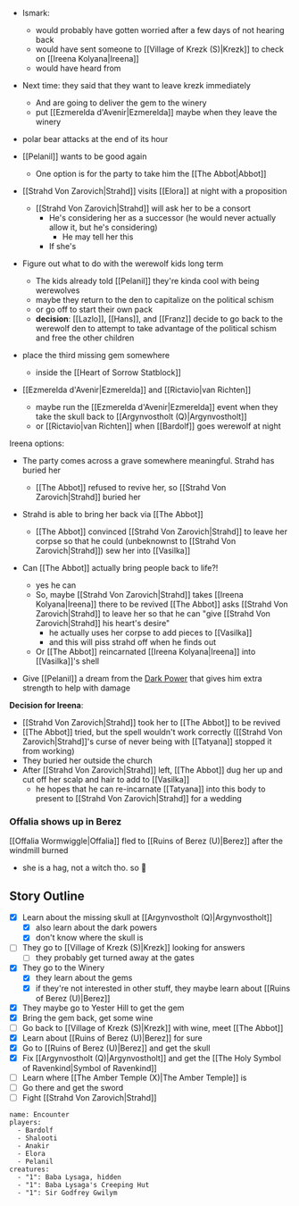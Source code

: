 - Ismark:
	- would probably have gotten worried after a few days of not hearing back
	- would have sent someone to [[Village of Krezk (S)|Krezk]] to check on [[Ireena Kolyana|Ireena]]
	- would have heard from 
- Next time: they said that they want to leave krezk immediately
	- And are going to deliver the gem to the winery
	- put [[Ezmerelda d'Avenir|Ezmerelda]] maybe when they leave the winery
- polar bear attacks at the end of its hour
- [[Pelanil]] wants to be good again
	- One option is for the party to take him the [[The Abbot|Abbot]]
- [[Strahd Von Zarovich|Strahd]] visits [[Elora]] at night with a proposition
	- [[Strahd Von Zarovich|Strahd]] will ask her to be a consort
		- He's considering her as a successor (he would never actually allow it, but he's considering)
			- He may tell her this
		- If she's
- Figure out what to do with the werewolf kids long term
	- The kids already told [[Pelanil]] they're kinda cool with being werewolves
	- maybe they return to the den to capitalize on the political schism
	- or go off to start their own pack
	- **decision**: [[Lazlo]], [[Hans]], and [[Franz]] decide to go back to the werewolf den to attempt to take advantage of the political schism and free the other children

- place the third missing gem somewhere
	- inside the [[Heart of Sorrow Statblock]]

- [[Ezmerelda d'Avenir|Ezmerelda]] and [[Rictavio|van Richten]]
	- maybe run the [[Ezmerelda d'Avenir|Ezmerelda]] event when they take the skull back to [[Argynvostholt (Q)|Argynvostholt]]
	- or [[Rictavio|van Richten]] when [[Bardolf]] goes werewolf at night

Ireena options:
- The party comes across a grave somewhere meaningful. Strahd has buried her
	- [[The Abbot]] refused to revive her, so [[Strahd Von Zarovich|Strahd]] buried her
- Strahd is able to bring her back via [[The Abbot]]
	- [[The Abbot]] convinced [[Strahd Von Zarovich|Strahd]] to leave her corpse so that he could (unbeknownst to [[Strahd Von Zarovich|Strahd]]) sew her into [[Vasilka]]
- Can [[The Abbot]] actually bring people back to life?!
	- yes he can
	- So, maybe [[Strahd Von Zarovich|Strahd]] takes [[Ireena Kolyana|Ireena]] there to be revived [[The Abbot]] asks [[Strahd Von Zarovich|Strahd]] to leave her so that he can "give [[Strahd Von Zarovich|Strahd]] his heart's desire"
		- he actually uses her corpse to add pieces to [[Vasilka]]
		- and this will piss strahd off when he finds out
	- Or [[The Abbot]] reincarnated [[Ireena Kolyana|Ireena]] into [[Vasilka]]'s shell

- Give [[Pelanil]] a dream from the [Dark Power](https://www.reddit.com/r/CurseofStrahd/comments/9zswmf/fleshing_out_curse_of_strahd_running_the_dark/) that gives him extra strength to help with damage

**Decision for Ireena**:
- [[Strahd Von Zarovich|Strahd]] took her to [[The Abbot]] to be revived
- [[The Abbot]] tried, but the spell wouldn't work correctly ([[Strahd Von Zarovich|Strahd]]'s curse of never being with [[Tatyana]] stopped it from working)
- They buried her outside the church
- After [[Strahd Von Zarovich|Strahd]] left, [[The Abbot]] dug her up and cut off her scalp and hair to add to [[Vasilka]]
	- he hopes that he can re-incarnate [[Tatyana]] into this body to present to [[Strahd Von Zarovich|Strahd]] for a wedding

### Offalia shows up in Berez
[[Offalia Wormwiggle|Offalia]] fled to [[Ruins of Berez (U)|Berez]] after the windmill burned
- she is a hag, not a witch tho. so :shrug:


## Story Outline
- [x] Learn about the missing skull at [[Argynvostholt (Q)|Argynvostholt]]
	- [x] also learn about the dark powers
	- [x] don't know where the skull is
- [ ] They go to [[Village of Krezk (S)|Krezk]] looking for answers
	- [ ] they probably get turned away at the gates
- [x] They go to the Winery
	- [x] they learn about the gems
	- [x] if they're not interested in other stuff, they maybe learn about [[Ruins of Berez (U)|Berez]]
- [x] They maybe go to Yester Hill to get the gem
- [x] Bring the gem back, get some wine
- [ ] Go back to [[Village of Krezk (S)|Krezk]] with wine, meet [[The Abbot]]
- [x] Learn about [[Ruins of Berez (U)|Berez]] for sure
- [x] Go to [[Ruins of Berez (U)|Berez]] and get the skull
- [x] Fix [[Argynvostholt (Q)|Argynvostholt]] and get the [[The Holy Symbol of Ravenkind|Symbol of Ravenkind]]
- [ ] Learn where [[The Amber Temple (X)|The Amber Temple]] is
- [ ] Go there and get the sword
- [ ] Fight [[Strahd Von Zarovich|Strahd]]

```encounter
name: Encounter
players:
  - Bardolf
  - Shalooti
  - Anakir
  - Elora
  - Pelanil
creatures:
  - "1": Baba Lysaga, hidden
  - "1": Baba Lysaga's Creeping Hut
  - "1": Sir Godfrey Gwilym
```
